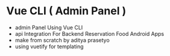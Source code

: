 # Vue CLI ( Admin Panel ) 

* admin Panel Using Vue CLI
* api Integration For Backend Reservation Food Android Apps
* make from scratch by aditya prasetyo
* using vuetify for templating
